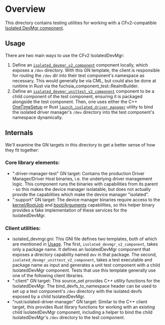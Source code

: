 # Overview

This directory contains testing utilities for working with a CFv2-compatible
[Isolated DevMgr component](../README.md).

## Usage
There are two main ways to use the CFv2 IsolatedDevMgr:
1. Define an [`isolated_devmgr_v2_component`](isolated_devmgr.gni) component locally, which exposes
   a `/dev` directory. With this GN template, the client is responsible for routing the `/dev` dir
   into their test component's namespace as necessary. This would generally be via CML, but could
   also be done at runtime in Rust via the fuchsia_component_test::RealmBuilder.
2. Define an [`isolated_devmgr_unittest_v2_component`](isolated_devmgr.gni) component to be a child
   component of the test component, ensuring it is packaged alongside the test component. Then, one
   uses either the C++ [OneTimeSetup](bind_devfs_to_namespace.h) or Rust
   [`launch_isolated_driver_manager`](rust/src/lib.rs) utility to bind the isolated driver manager's
   `/dev` directory into the test component's namespace dynamically.

## Internals

We'll examine the GN targets in this directory to get a better sense of how they fit together:

### Core library elements:

- ":driver-manager-test" GN target: Contains the production Driver Manager/Driver Host binaries,
    i.e. the underlying driver management logic. This component runs the binaries with capabilities
    from its parent - so this makes the device  manager isolatable, but does not actually provide the
    capabilities which make the device manager "isolated".
- ":support" GN target: The device manager binaries require access to the
    [kernel/RootJob](https://fuchsia.dev/reference/fidl/fuchsia.kernel?hl=en#RootJob) and
    [boot/Arguments](https://fuchsia.dev/reference/fidl/fuchsia.boot?hl=en#Arguments) capabilities, so this helper binary
    provides a fake implementation of these services for the IsolatedDevMgr.

### Client utilities:

- isolated_devmgr.gni: This GNI file defines two templates, both of which are mentioned in
    [Usage](#Usage). The first, `isolated_devmgr_v2_component`, takes only a package name. It
    defines an IsolatedDevMgr component that exposes a directory capability named `dev` in that
    package. The second, `isolated_devmgr_unittest_v2_component`, takes a test executable and
    package name as input and generates a unit test component with a child IsolatedDevMgr component.
    Tests that use this template generally use one of the following client libraries.
- ":client" GN target: This source_set provides C++ utility functions for the IsolatedDevMgr. The
    bind_devfs_to_namespace header can be used to set up a test component's `/dev` directory with
    the isolated devfs exposed by a child IsolatedDevMgr.
- "rust:isolated-driver-manager" GN target: Similar to the C++ client target, this provides Rust
    library functions for working with an existing child IsolatedDevMgr component, including a
    helper to bind the child IsolatedDevMgr's `/dev` directory to the test component.